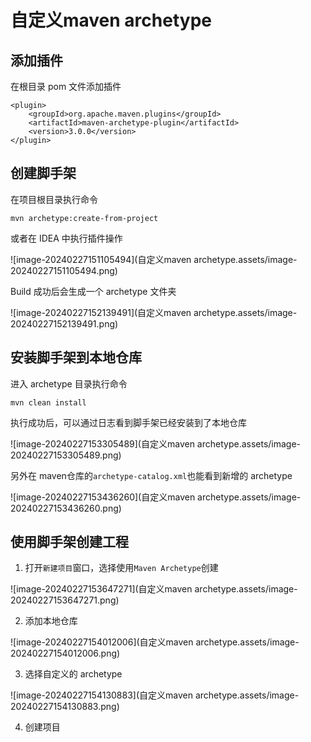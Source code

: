 # 自定义maven archetype

## 添加插件

在根目录 pom 文件添加插件

~~~
<plugin>
    <groupId>org.apache.maven.plugins</groupId>
    <artifactId>maven-archetype-plugin</artifactId>
    <version>3.0.0</version>
</plugin>
~~~

## 创建脚手架

在项目根目录执行命令

```
mvn archetype:create-from-project
```

或者在 IDEA 中执行插件操作

![image-20240227151105494](自定义maven archetype.assets/image-20240227151105494.png)

Build 成功后会生成一个 archetype 文件夹

![image-20240227152139491](自定义maven archetype.assets/image-20240227152139491.png)

## 安装脚手架到本地仓库

进入 archetype 目录执行命令

```
mvn clean install
```

执行成功后，可以通过日志看到脚手架已经安装到了本地仓库

![image-20240227153305489](自定义maven archetype.assets/image-20240227153305489.png)

另外在 maven仓库的`archetype-catalog.xml`也能看到新增的 archetype

![image-20240227153436260](自定义maven archetype.assets/image-20240227153436260.png)

## 使用脚手架创建工程

1. 打开`新建项目`窗口，选择使用`Maven Archetype`创建

![image-20240227153647271](自定义maven archetype.assets/image-20240227153647271.png)

2. 添加本地仓库

![image-20240227154012006](自定义maven archetype.assets/image-20240227154012006.png)

3. 选择自定义的 archetype

![image-20240227154130883](自定义maven archetype.assets/image-20240227154130883.png)

4. 创建项目